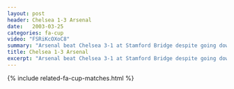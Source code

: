 ```yaml
---
layout: post
header: Chelsea 1-3 Arsenal
date:   2003-03-25
categories: fa-cup
video: "FSRiKcOXoC8"
summary: "Arsenal beat Chelsea 3-1 at Stamford Bridge despite going down to 10 men. Goals from Terry (OG), Wiltord and Kanu secured the win."
title: Chelsea 1-3 Arsenal
excerpt: "Arsenal beat Chelsea 3-1 at Stamford Bridge despite going down to 10 men. Goals from Terry (OG), Wiltord and Kanu secured the win."
---
```


{% include related-fa-cup-matches.html  %}